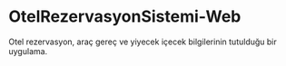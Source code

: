 # OtelRezervasyonSistemi-Web
Otel rezervasyon, araç gereç ve yiyecek içecek bilgilerinin tutulduğu bir uygulama.
